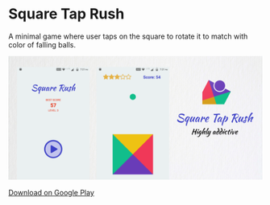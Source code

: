 # Square Tap Rush
A minimal game where user taps on the square to rotate it to match with color of falling balls.

![Hero Image](https://raw.githubusercontent.com/anirudhabhurke/squaretaprush/master/assets/STRhero.png)

<a href="https://play.google.com/store/apps/details?id=com.squaretaprush" target="_blank">Download on Google Play</a>
